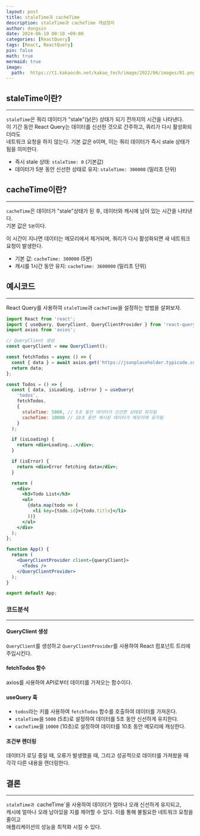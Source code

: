 ```yaml
---
layout: post
title: staleTime과 cacheTime
description: staleTime과 cacheTime 개념정리
author: dongsin
date: 2024-06-19 00:10 +09:00
categories: [ReactQuery]
tags: [React, ReactQuery]
pin: false
math: true
mermaid: true
image:
  path:  https://t1.kakaocdn.net/kakao_tech/image/2022/06/images/01.png
---
```


## staleTime이란?
---
`staleTime`은 쿼리 데이터가 "stale"(낡은) 상태가 되기 전까지의 시간을 나타낸다. <br />
이 기간 동안 React Query는 데이터를 신선한 것으로 간주하고, 쿼리가 다시 활성화되더라도 <br />
네트워크 요청을 하지 않는다. 기본 값은 `0`이며, 이는 쿼리 데이터가 즉시 stale 상태가 됨을 의미한다. <br />

* 즉시 stale 상태: `staleTime: 0` (기본값)
* 데이터가 5분 동안 신선한 상태로 유지: `staleTime: 300000` (밀리초 단위)

## cacheTime이란?
---
`cacheTime`은 데이터가 "stale"상태가 된 후, 데이터와 캐시에 남아 있는 시간을 나타낸다. 
<br />기본 값은 `5분`이다. 

이 시간이 지나면 데이터는 메모리에서 제거되며, 쿼리가 다시 활성화되면 새 네트워크 요청이 발생한다. <br />

* 기본 값: `cacheTime: 300000` (5분)
* 캐시를 1시간 동안 유지: `cacheTime: 3600000` (밀리초 단위)

## 예시코드
---

React Query를 사용하여 `staleTime`과 `cacheTime`을 설정하는 방법을 살펴보자.

```jsx
import React from 'react';
import { useQuery, QueryClient, QueryClientProvider } from 'react-query';
import axios from 'axios';

// QueryClient 생성
const queryClient = new QueryClient();

const fetchTodos = async () => {
  const { data } = await axios.get('https://jsonplaceholder.typicode.com/todos');
  return data;
};

const Todos = () => {
  const { data, isLoading, isError } = useQuery(
    'todos', 
    fetchTodos, 
    {
      staleTime: 5000, // 5초 동안 데이터가 신선한 상태로 유지됨
      cacheTime: 10000 // 10초 동안 캐시된 데이터가 메모리에 유지됨
    }
  );

  if (isLoading) {
    return <div>Loading...</div>;
  }

  if (isError) {
    return <div>Error fetching data</div>;
  }

  return (
    <div>
      <h3>Todo List</h3>
      <ul>
        {data.map(todo => (
          <li key={todo.id}>{todo.title}</li>
        ))}
      </ul>
    </div>
  );
};

function App() {
  return (
    <QueryClientProvider client={queryClient}>
      <Todos />
    </QueryClientProvider>
  );
}

export default App;
```

### 코드분석
---
#### QueryClient 생성
`QueryClient`를 생성하고 `QueryClientProvider`를 사용하여 React 컴포넌트 트리에 주입시킨다.

#### fetchTodos 함수
axios를 사용하여 API로부터 데이터를 가져오는 함수이다.

#### useQuery 훅
* `todos`라는 키를 사용하여 `fetchTodos` 함수를 호출하여 데이터를 가져온다.
* `staleTime`을 `5000` (5초)로 설정하여 데이터를 5초 동안 신선하게 유지한다.
* `cacheTime`을 `10000` (10초)로 설정하여 데이터를 10초 동안 메모리에 캐싱한다.

#### 조건부 렌더링
데이터가 로딩 중일 때, 오류가 발생했을 때, 그리고 성공적으로 데이터를 가져왔을 때 <br />
각각 다른 내용을 렌더링한다. <br />

## 결론
---
`staleTime과 `cacheTime`을 사용하여 데이터가 얼마나 오래 신선하게 유지되고,<br />
캐시에 얼마나 오래 남아있을 지를 제어할 수 있다. 이를 통해 불필요한 네트워크 요청을 줄이고<br />
애플리케이션의 성능을 최적화 시킬 수 있다.<br />